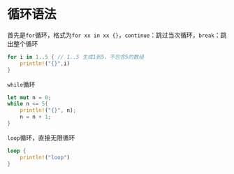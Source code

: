 # 循环语法

首先是`for`循环，格式为`for xx in xx {}`，`continue`：跳过当次循环，`break`：跳出整个循环

```rust
for i in 1..5 { // 1..5 生成1到5，不包含5的数组
    println!("{}",i)
}
```

`while`循环

```rust
let mut n = 0;
while n <= 5{
    println!("{}", n);
    n = n + 1;
}
```

`loop`循环，直接无限循环

```rust
loop {
    println!("loop")
}
```
